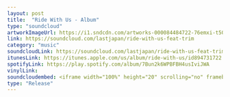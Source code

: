 ```yaml
---
layout: post
title:  "Ride With Us - Album"
type: "soundcloud"
artworkImageUrl: https://i1.sndcdn.com/artworks-000084484722-76emxi-t500x500.jpg
link: https://soundcloud.com/lastjapan/ride-with-us-feat-trim
category: "music"
soundcloudLink: https://soundcloud.com/lastjapan/ride-with-us-feat-trim
itunesLink: https://itunes.apple.com/us/album/ride-with-us/id894731722 
spotifyLink: https://play.spotify.com/album/7Bun2k6WPBFBH4usIviJWA
vinylLink: 
soundcloudembed: <iframe width="100%" height="20" scrolling="no" frameborder="no" allow="autoplay" src="https://w.soundcloud.com/player/?url=https%3A//api.soundcloud.com/tracks/137557789%3Fsecret_token%3Ds-KVj7d&color=%23ff5500&auto_play=false&hide_related=false&show_comments=true&show_user=true&show_reposts=false&show_teaser=true"></iframe>
type: "Release"
---
```

